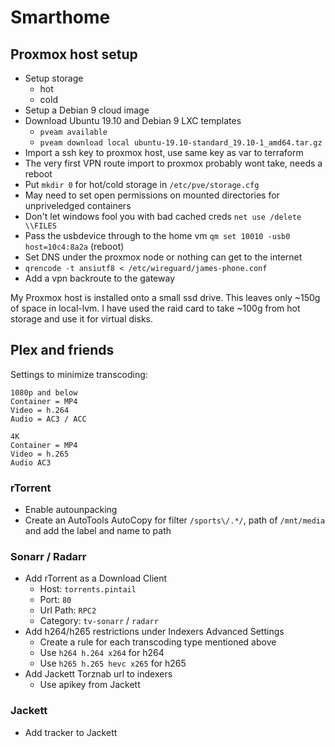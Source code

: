 # Smarthome

## Proxmox host setup

- Setup storage
    - hot
    - cold
- Setup a Debian 9 cloud image
- Download Ubuntu 19.10 and Debian 9 LXC templates
    - `pveam available`
    - `pveam download local ubuntu-19.10-standard_19.10-1_amd64.tar.gz`
- Import a ssh key to proxmox host, use same key as var to terraform
- The very first VPN route import to proxmox probably wont take, needs a reboot
- Put `mkdir 0` for hot/cold storage in `/etc/pve/storage.cfg`
- May need to set open permissions on mounted directories for unpriveledged containers
- Don't let windows fool you with bad cached creds `net use /delete \\FILES` 
- Pass the usbdevice through to the home vm `qm set 10010 -usb0 host=10c4:8a2a` (reboot)
- Set DNS under the proxmox node or nothing can get to the internet
- `qrencode -t ansiutf8 < /etc/wireguard/james-phone.conf`
- Add a vpn backroute to the gateway

My Proxmox host is installed onto a small ssd drive. This leaves only ~150g of space in local-lvm. I have used the raid card to take ~100g from hot storage and use it for virtual disks.

## Plex and friends

Settings to minimize transcoding:

```
1080p and below
Container = MP4
Video = h.264
Audio = AC3 / ACC

4K
Container = MP4
Video = h.265
Audio AC3
```

### rTorrent

- Enable autounpacking
- Create an AutoTools AutoCopy for filter `/sports\/.*/`, path of `/mnt/media` and add the label and name to path

### Sonarr / Radarr

- Add rTorrent as a Download Client
    - Host: `torrents.pintail`
    - Port: `80`
    - Url Path: `RPC2`
    - Category: `tv-sonarr` / `radarr`
- Add h264/h265 restrictions under Indexers Advanced Settings
    - Create a rule for each transcoding type mentioned above
    - Use `h264 h.264 x264` for h264
    - Use `h265 h.265 hevc x265` for h265
- Add Jackett Torznab url to indexers
    - Use apikey from Jackett

### Jackett

- Add tracker to Jackett
